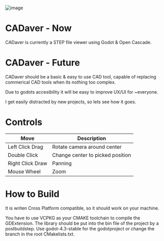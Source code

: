 ![image](https://github.com/user-attachments/assets/baa67416-4072-4ff2-ab30-78724f8d7c56)


# CADaver - Now

CADaver is currently a STEP file viewer using Godot & Open Cascade.

# CADaver - Future

CADaver should be a basic & easy to use CAD tool, capable of replacing commerical CAD tools when its nothing too complex.

Due to godots accesibility it will be easy to improve UX/UI for ~everyone.

I get easily distracted by new projects, so lets see how it goes.

# Controls

| Move | Description |
|---|---|
| Left Click Drag | Rotate camera around center |
| Double Click | Change center to picked position |
| Right Click Draw | Panning |
| Mouse Wheel | Zoom |

# How to Build

It is writen Cross Platform compatible, so it should work on your machine.

You have to use VCPKG as your CMAKE toolchain to compile the GDExtension. The library should be put into the bin file of the project by a postbuildstep. Use godot-4.3-stable for the godotproject or change the branch in the root CMakelists.txt.
